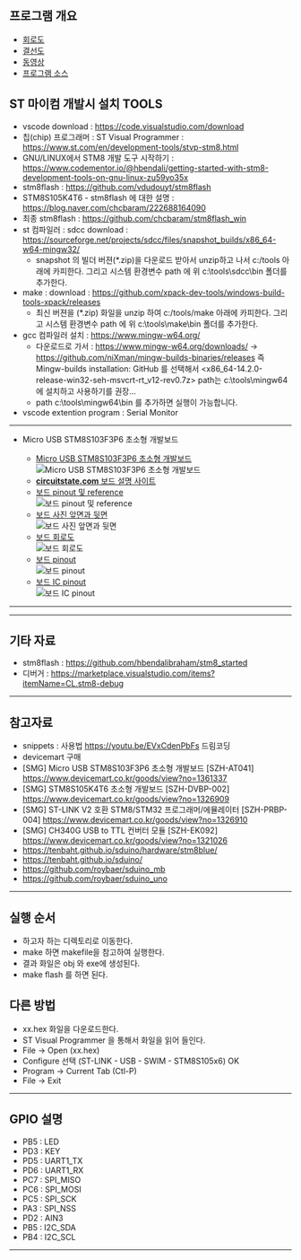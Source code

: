 ## 프로그램 개요

- [회로도](https://www.circuitstate.com/wp-content/uploads/2023/10/STM8S-Blue-STM8S103F3P6-Generic-Development-Board-Schematic-Diagram-R0.1-CIRCUITSTATE-Electronics-1_1.png)
- [결선도](https://yooaroma.com/mm/image/stm8/stm8blue/stm8blue_blink_text.jpg)
- [동영상](https://youtu.be/91NS3JlYVoQ?si=maEv8KytppFKadTg)
- [프로그램 소스](https://github.com/yooaroma/stm8blue_blink)

## ST 마이컴 개발시 설치 TOOLS

- vscode download : <https://code.visualstudio.com/download>
- 칩(chip) 프로그래머 : ST Visual Programmer : <https://www.st.com/en/development-tools/stvp-stm8.html>
- GNU/LINUX에서 STM8 개발 도구 시작하기 : <https://www.codementor.io/@hbendali/getting-started-with-stm8-development-tools-on-gnu-linux-zu59yo35x>
- stm8flash : <https://github.com/vdudouyt/stm8flash>
- STM8S105K4T6 - stm8flash 에 대한 설명 : <https://blog.naver.com/chcbaram/222688164090>
- 최종 stm8flash : <https://github.com/chcbaram/stm8flash_win>
- st 컴파일러 : sdcc download : <https://sourceforge.net/projects/sdcc/files/snapshot_builds/x86_64-w64-mingw32/>
  - snapshot 의 빌더 버젼(\*.zip)을 다운로드 받아서 unzip하고 나서 c:/tools 아래에 카피한다. 그리고 시스템 환경변수 path 에 위 c:\tools\sdcc\bin 폴더를 추가한다.
- make : download : <https://github.com/xpack-dev-tools/windows-build-tools-xpack/releases>
  - 최신 버젼을 (\*.zip) 화일을 unzip 하여 c:/tools/make 아래에 카피한다. 그리고 시스템 환경변수 path 에 위 c:\tools\make\bin 폴더를 추가한다.
- gcc 컴파일러 설치 : <https://www.mingw-w64.org/>
  - 다운로드로 가서 : <https://www.mingw-w64.org/downloads/> -> <https://github.com/niXman/mingw-builds-binaries/releases> 즉 Mingw-builds installation: GitHub 를 선택해서
    <x86_64-14.2.0-release-win32-seh-msvcrt-rt_v12-rev0.7z> path는 c:\tools\mingw64 에 설치하고 사용하기를 권장...
  - path c:\tools\mingw64\bin 를 추가하면 실행이 가능합니다.
- vscode extention program : Serial Monitor

---

- Micro USB STM8S103F3P6 초소형 개발보드 <br>

  - [Micro USB STM8S103F3P6 초소형 개발보드](https://www.devicemart.co.kr/goods/view?no=1361337) <br>
    ![Micro USB STM8S103F3P6 초소형 개발보드](https://yooaroma.com/mm/image/stm8/stm8blue/STM8S103F3P6_BOARD.png) <br>
  - [**circuitstate.com** 보드 설명 사이트](https://www.circuitstate.com/pinouts/stm8s-blue-generic-stm8s103f3p6-development-board-pinout-diagram-and-pin-reference/#Schematic) <br>
  - [보드 pinout 및 reference](https://www.circuitstate.com/wp-content/uploads/2023/10/STM8S-Blue-STM8S103F3P6-Microcontroller-Development-Board-Pinout-Diagram-and-Pin-Reference-Featured-Image-CIRCUITSTATE-Electronics-2.jpg) <br>
    ![보드 pinout 및 reference](https://yooaroma.com/mm/image/stm8/stm8blue/STM8S-Blue-STM8S103F3P6-Microcontroller-Development-Board-Pinout-Diagram-and-Pin-Reference-Featured-Image-CIRCUITSTATE-Electronics-2.jpg) <br>
  - [보드 사진 앞면과 뒷면](https://www.circuitstate.com/wp-content/uploads/2023/10/STM8S-Blue-STM8S103F3P6-Generic-Microcontroller-Development-Board-Top-and-Bottom-Views-CIRCUITSTATE-Electronics-1.jpg) <br>
    ![보드 사진 앞면과 뒷면](https://yooaroma.com/mm/image/stm8/stm8blue/STM8S-Blue-STM8S103F3P6-Generic-Microcontroller-Development-Board-Top-and-Bottom-Views-CIRCUITSTATE-Electronics-1.jpg) <br>
  - [보드 회로도](https://www.circuitstate.com/wp-content/uploads/2023/10/STM8S-Blue-STM8S103F3P6-Generic-Development-Board-Schematic-Diagram-R0.1-CIRCUITSTATE-Electronics-1_1.png) <br>
    ![보드 회로도](https://yooaroma.com/mm/image/stm8/stm8blue/STM8S-Blue-STM8S103F3P6-Generic-Development-Board-Schematic-Diagram-R0.1-CIRCUITSTATE-Electronics-1_1.png) <br>
  - [보드 pinout](https://www.circuitstate.com/wp-content/uploads/2023/10/STM8S-Blue-Generic-STM8S103F3P6-Microcontroller-Board-Pinout-Diagram-R0.1-CIRCUITSTATE-Electronics-1.png) <br>
    ![보드 pinout](https://yooaroma.com/mm/image/stm8/stm8blue/STM8S-Blue-Generic-STM8S103F3P6-Microcontroller-Board-Pinout-Diagram-R0.1-CIRCUITSTATE-Electronics-1.png) <br>
  - [보드 IC pinout](https://www.circuitstate.com/wp-content/uploads/2023/10/STM8S-Blue-STM8S103F3P6-Generic-Microcontroller-Development-Board-IC-Pinout-CIRCUITSTATE-Electronics-1.png) <br>
    ![보드 IC pinout](https://yooaroma.com/mm/image/stm8/stm8blue/STM8S-Blue-STM8S103F3P6-Generic-Microcontroller-Development-Board-IC-Pinout-CIRCUITSTATE-Electronics-1.png) <br>

---

---

## 기타 자료

- stm8flash : <https://github.com/hbendalibraham/stm8_started>
- 디버거 : <https://marketplace.visualstudio.com/items?itemName=CL.stm8-debug>

---

## 참고자료

- snippets : 사용법 <https://youtu.be/EVxCdenPbFs> 드림코딩 <br>
- devicemart 구매 <br>
- [SMG] Micro USB STM8S103F3P6 초소형 개발보드 [SZH-AT041] <https://www.devicemart.co.kr/goods/view?no=1361337> <br>
- [SMG] STM8S105K4T6 초소형 개발보드 [SZH-DVBP-002] <https://www.devicemart.co.kr/goods/view?no=1326909> <br>
- [SMG] ST-LINK V2 호환 STM8/STM32 프로그래머/에뮬레이터 [SZH-PRBP-004] <https://www.devicemart.co.kr/goods/view?no=1326910> <br>
- [SMG] CH340G USB to TTL 컨버터 모듈 [SZH-EK092] <https://www.devicemart.co.kr/goods/view?no=1321026> <br>
- <https://tenbaht.github.io/sduino/hardware/stm8blue/> <br>
- <https://tenbaht.github.io/sduino/> <br>
- <https://github.com/roybaer/sduino_mb> <br>
- <https://github.com/roybaer/sduino_uno> <br>

---

## 실행 순서

- 하고자 하는 디렉토리로 이동한다.
- make 하면 makefile을 참고하여 실행한다.
- 결과 화일은 obj 와 exe에 생성된다.
- make flash 를 하면 된다.

## 다른 방법

- xx.hex 화일을 다운로드한다.
- ST Visual Programmer 을 통해서 화일을 읽어 들인다.
- File -> Open (xx.hex)
- Configure 선택 (ST-LINK - USB - SWIM - STM8S105x6) OK
- Program -> Current Tab (Ctl-P)
- File -> Exit

---

## GPIO 설명

- PB5 : LED
- PD3 : KEY
- PD5 : UART1_TX
- PD6 : UART1_RX
- PC7 : SPI_MISO
- PC6 : SPI_MOSI
- PC5 : SPI_SCK
- PA3 : SPI_NSS
- PD2 : AIN3
- PB5 : I2C_SDA
- PB4 : I2C_SCL

---
